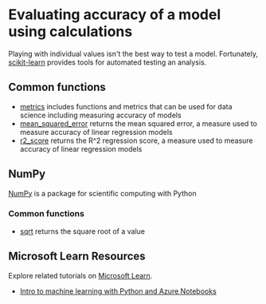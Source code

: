 # Evaluating accuracy of a model using calculations

Playing with individual values isn't the best way to test a model. Fortunately, [scikit-learn](https://scikit-learn.org/) provides tools for automated testing an analysis.

## Common functions

- [metrics](https://scikit-learn.org/stable/modules/classes.html?highlight=metrics#module-sklearn.metrics) includes functions and metrics that can be used for data science including measuring accuracy of models
- [mean_squared_error](https://scikit-learn.org/stable/modules/generated/sklearn.metrics.mean_squared_error.html#sklearn.metrics.mean_squared_error) returns the mean squared error, a measure used to measure accuracy of linear regression models
- [r2_score](https://scikit-learn.org/stable/modules/generated/sklearn.metrics.r2_score.html#sklearn.metrics.r2_score) returns the R^2 regression score, a measure used to measure accuracy of linear regression models

## NumPy

[NumPy](https://numpy.org/) is a package for scientific computing with Python

### Common functions

- [sqrt](https://numpy.org/doc/1.18/reference/generated/numpy.sqrt.html?highlight=sqrt#numpy.sqrt) returns the square root of a value

## Microsoft Learn Resources

Explore related tutorials on [Microsoft Learn](https://learn.microsoft.com/?WT.mc_id=python-c9-niner).

- [Intro to machine learning with Python and Azure Notebooks](https://docs.microsoft.com/learn/paths/intro-to-ml-with-python/?WT.mc_id=python-c9-niner)
